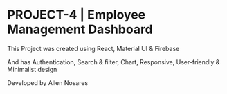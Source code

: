 # PROJECT-4 | Employee Management Dashboard
This Project was created using React, Material UI & Firebase

And has Authentication, Search & filter, Chart, Responsive, User-friendly & Minimalist design

Developed by Allen Nosares
